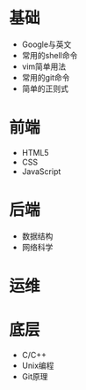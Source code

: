 # 基础

- Google与英文
- 常用的shell命令
- vim简单用法
- 常用的git命令
- 简单的正则式

# 前端

- HTML5
- CSS
- JavaScript

# 后端

- 数据结构
- 网络科学

# 运维

# 底层

- C/C++
- Unix编程
- Git原理
